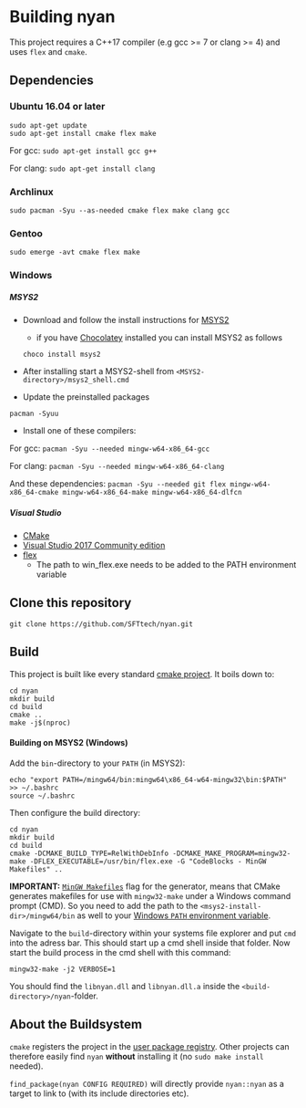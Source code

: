 # Building nyan

This project requires a C++17 compiler (e.g gcc >= 7 or clang >= 4) and
uses `flex` and `cmake`.


## Dependencies

### Ubuntu 16.04 or later

```
sudo apt-get update
sudo apt-get install cmake flex make
```

For gcc: `sudo apt-get install gcc g++`

For clang: `sudo apt-get install clang`


### Archlinux

```
sudo pacman -Syu --as-needed cmake flex make clang gcc
```

### Gentoo

```
sudo emerge -avt cmake flex make
```

### Windows

##### MSYS2
  - Download and follow the install instructions for [MSYS2](https://www.msys2.org/)
    - if you have [Chocolatey](chocolatey.org/) installed you can install MSYS2 as follows

    `choco install msys2`

  - After installing start a MSYS2-shell from `<MSYS2-directory>/msys2_shell.cmd`
  - Update the preinstalled packages

`pacman -Syuu`

  - Install one of these compilers:

For gcc: `pacman -Syu --needed mingw-w64-x86_64-gcc`

For clang: `pacman -Syu --needed mingw-w64-x86_64-clang`

And these dependencies:
`pacman -Syu --needed git flex mingw-w64-x86_64-cmake mingw-w64-x86_64-make mingw-w64-x86_64-dlfcn`


##### Visual Studio
  - [CMake](https://cmake.org/download/)
  - [Visual Studio 2017 Community edition](https://www.visualstudio.com/downloads/)
  - [flex](https://sourceforge.net/projects/winflexbison/)
    - The path to win_flex.exe needs to be added to the PATH environment variable
  
## Clone this repository

```
git clone https://github.com/SFTtech/nyan.git
```

## Build

This project is built like every standard [cmake project](http://lmgtfy.com/?q=building+a+cmake+project). It boils down to:

```
cd nyan
mkdir build
cd build
cmake ..
make -j$(nproc)
```

#### Building on MSYS2 (Windows)

Add the `bin`-directory to your `PATH` (in MSYS2):
```
echo "export PATH=/mingw64/bin:mingw64\x86_64-w64-mingw32\bin:$PATH" >> ~/.bashrc
source ~/.bashrc
```

Then configure the build directory:
```
cd nyan
mkdir build
cd build
cmake -DCMAKE_BUILD_TYPE=RelWithDebInfo -DCMAKE_MAKE_PROGRAM=mingw32-make -DFLEX_EXECUTABLE=/usr/bin/flex.exe -G "CodeBlocks - MinGW Makefiles" ..
```

__**IMPORTANT:**__ [`MinGW Makefiles`](https://cmake.org/cmake/help/v3.12/generator/MinGW%20Makefiles.html#generator:MinGW%20Makefiles) flag for the generator, means that CMake generates makefiles for use with `mingw32-make`
under a Windows command prompt (CMD). So you need to add the path to the `<msys2-install-dir>/mingw64/bin` as well to your [Windows `PATH` environment variable](https://lmgtfy.com/?q=windows+add+folder+to+path+environment&s=d).


Navigate to the `build`-directory within your systems file explorer and put `cmd` into the adress bar. This should start up a cmd shell inside that folder.
Now start the build process in the cmd shell with this command:

`mingw32-make -j2 VERBOSE=1`

You should find the `libnyan.dll` and `libnyan.dll.a` inside the `<build-directory>/nyan`-folder.

## About the Buildsystem

`cmake` registers the project in the [user package registry](https://cmake.org/cmake/help/latest/manual/cmake-packages.7.html#user-package-registry).
Other projects can therefore easily find `nyan` **without** installing it
(no `sudo make install` needed).

`find_package(nyan CONFIG REQUIRED)` will directly provide `nyan::nyan` as a
target to link to (with its include directories etc).
